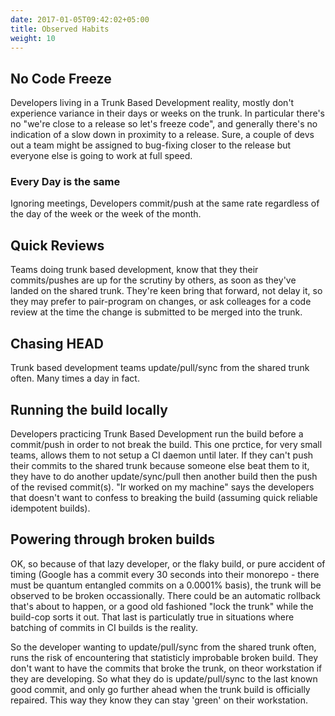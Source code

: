 ```yaml
---
date: 2017-01-05T09:42:02+05:00
title: Observed Habits
weight: 10
---
```


## No Code Freeze

Developers living in a Trunk Based Development reality, mostly don't experience variance in their days or weeks on the 
trunk. In particular there's no "we're close to a release so let's freeze code", and generally there's no indication 
of a slow down in proximity to a release.  Sure, a couple of devs out a team might be assigned to bug-fixing closer
to the release but everyone else is going to work at full speed.

### Every Day is the same

Ignoring meetings, Developers commit/push at the same rate regardless of the day of the week or the week of the month. 

## Quick Reviews

Teams doing trunk based development, know that they their commits/pushes are up for the scrutiny by others, as soon
as they've landed on the shared trunk. They're keen bring that forward, not delay it, so they may prefer to 
pair-program on changes, or ask colleages for a code review at the time the change is submitted to be merged into
the trunk.

## Chasing HEAD

Trunk based development teams update/pull/sync from the shared trunk often. Many times a day in fact. 

## Running the build locally

Developers practicing Trunk Based Development run the build before a commit/push in order to not break the build. 
This one prctice, for very small teams, allows them to not setup a CI daemon until later. If they can't push their 
commits to the shared trunk because someone else beat them to it, they have to do another update/sync/pull then
another build then the push of the revised commit(s). "Ir worked on my machine" says the developers that doesn't 
want to confess to breaking the build (assuming quick reliable idempotent builds).

## Powering through broken builds

OK, so because of that lazy developer, or the flaky build, or pure accident of timing (Google has a commit every 30 
seconds into their monorepo - there must be quantum entangled commits on a 0.0001% basis), the trunk will be observed 
to be broken occassionally. There could be an automatic rollback that's about to happen, or a good old fashioned "lock 
the trunk" while the build-cop sorts it out. That last is particulatly true in situations where batching of commits in 
CI builds is the reality.

So the developer wanting to update/pull/sync from the shared trunk often, runs the risk of encountering that 
statisticly improbable broken build. They don't want to have the commits that broke the trunk, on theor workstation
if they are developing. So what they do is update/pull/sync to the last known good commit, and only go further
ahead when the trunk build is officially repaired.  This way they know they can stay 'green' on their workstation.